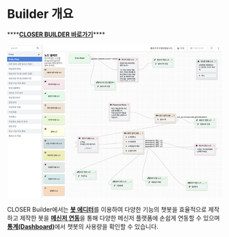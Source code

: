 # Builder 개요

\*\*\*\*[**CLOSER BUILDER 바로가기**](https://builder.closer.ai)\*\*\*\*

![](../.gitbook/assets/openbeta_bot_builder_editor_750px.png)

CLOSER Builder에서는 [**봇 에디터**](flow-editor/)를 이용하여  다양한 기능의 챗봇을 효율적으로 제작하고 제작한 봇을 [**메신저 연동**](messenger-integration/)을 통해 다양한 메신저 플랫폼에 손쉽게 연동할 수 있으며 [**통계\(Dashboard\)**](dashboard.md)에서 챗봇의 사용량을 확인할 수 있습니다.



